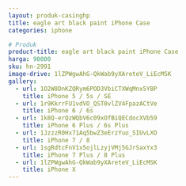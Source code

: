 ```yaml
---
layout: produk-casinghp
title: eagle art black paint iPhone Case
categories: iphone

# Produk
product-title: eagle art black paint iPhone Case
harga: 90000
sku: hn-2991
image-drive: 1lZPWgwAhG-QkWab9yXAreteV_LiEcMSK
gallery:
  - url: 1O2W8DnKZQRym6POD3VbiCTXWqMnx5YBP
    title: iPhone 5 / 5s / SE
  - url: 1r9KkrrFU1vdVO_QST0vlZV4FpazACtVe
    title: iPhone 6 / 6s
  - url: 1k8Q-erQzWQbV6c09xOfBiQECdocXVb59
    title: iPhone 6 Plus / 6s Plus
  - url: 1JzzzR0Hx71Aq5bwZ3eErzYuo_SIUvLXO
    title: iPhone 7 / 8
  - url: 1sgRdtcFnV1x5ojlLzyjVMj5GJrSaxYx3
    title: iPhone 7 Plus / 8 Plus
  - url: 1lZPWgwAhG-QkWab9yXAreteV_LiEcMSK
    title: iPhone X
---
```

